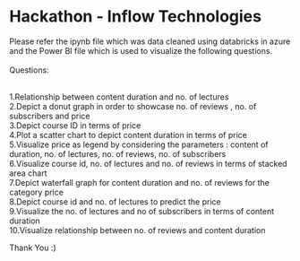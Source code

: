 # Hackathon - Inflow Technologies
Please refer the ipynb file which was data cleaned using databricks in azure and the Power BI file which is used to visualize the following questions.
<br><br>
Questions:<br>

<br>
1.Relationship between content duration and no. of lectures<br>
2.Depict a donut graph in order to showcase no. of reviews , no. of subscribers and price<br>
3.Depict course ID in terms of price<br>
4.Plot a scatter chart to depict content duration in terms of price<br>
5.Visualize price as legend by considering the parameters : content of duration, no. of lectures, no. of reviews, no. of subscribers<br>
6.Visualize course id, no. of lectures and no. of reviews in terms of stacked area chart<br>
7.Depict waterfall graph for content duration and no. of reviews for the category price<br>
8.Depict course id and no. of lectures to predict the price<br>
9.Visualize the no. of lectures and no of subscribers in terms of content duration<br>
10.Visualize relationship between no. of reviews and content duration<br>

Thank You :)
